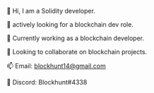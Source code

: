 

👋 Hi, I am a Solidity developer.

👀 actively looking for a blockchain dev role.

🌱 Currently working as a blockchain developer.

💞️ Looking to collaborate on blockchain projects.

📫 Email: blockhunt14@gmail.com

💬 Discord: Blockhunt#4338
